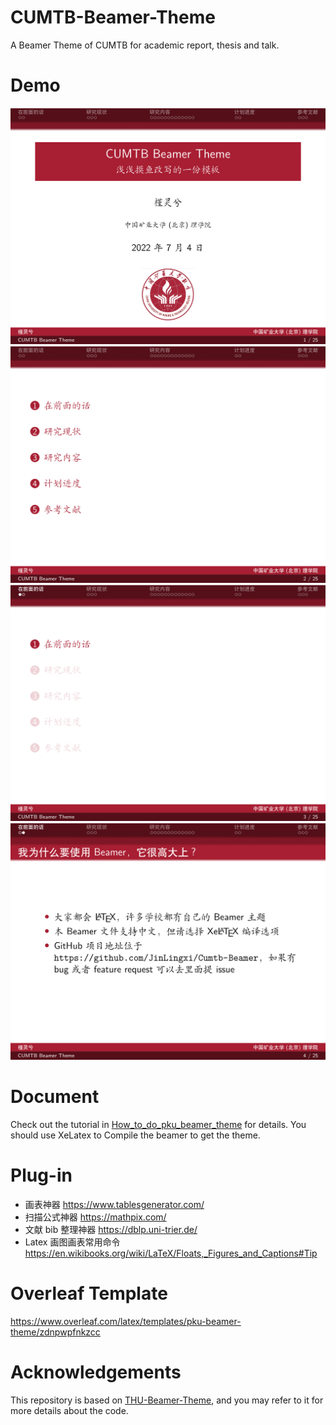 # CUMTB-Beamer-Theme
 A Beamer Theme of CUMTB for academic report, thesis and talk.
# Demo
<img src="img/demo1.jpg" >
<img src="img/demo2.jpg" >
<img src="img/demo3.jpg" >
<img src="img/demo4.jpg" > 

# Document
 Check out the tutorial in [How_to_do_pku_beamer_theme](How_to_do_pku_beamer_theme.pdf) for details.
 You should use XeLatex to Compile the beamer to get the theme. 

# Plug-in
- 画表神器 https://www.tablesgenerator.com/
- 扫描公式神器 https://mathpix.com/
- 文献 bib 整理神器 https://dblp.uni-trier.de/
- Latex 画图画表常用命令 https://en.wikibooks.org/wiki/LaTeX/Floats,_Figures_and_Captions#Tip

# Overleaf Template
https://www.overleaf.com/latex/templates/pku-beamer-theme/zdnpwpfnkzcc

# Acknowledgements
This repository is based on [THU-Beamer-Theme](https://github.com/Trinkle23897/THU-Beamer-Theme), and you may refer to it for more details about the code.
